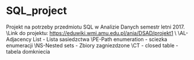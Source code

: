# SQL_project

Projekt na potrzeby przedmiotu SQL w Analizie Danych semestr letni 2017.
\\Link do projektu: https://eduwiki.wmi.amu.edu.pl/ania/DSAD/projekt1
\\
\\AL-Adjacency List - Lista sasiedzctwa
\\PE-Path enumeration - sciezka enumeracji
\\NS-Nested sets - Zbiory zagniezdzone
\\CT - closed table - tabela domkniecia

 